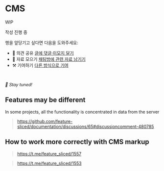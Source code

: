 # CMS

WIP

작성 진행 중

행을 앞당기고 싶다면 다음을 도와주세요:

* 📢 의견 공유 [글에 댓글·이모지 달기](https://github.com/feature-sliced/documentation/issues/172)
* 💬 자료 모으기 [채팅방에 관련 자료 남기기](https://t.me/feature_sliced)
* ⚒️ 기여하기 [다른 방식으로 기여](https://github.com/feature-sliced/documentation/blob/master/CONTRIBUTING.md)

<br />

*🍰 Stay tuned!*

## Features may be different[​](#features-may-be-different "해당 헤딩으로 이동")

In some projects, all the functionality is concentrated in data from the server

> <https://github.com/feature-sliced/documentation/discussions/65#discussioncomment-480785>

## How to work more correctly with CMS markup[​](#how-to-work-more-correctly-with-cms-markup "해당 헤딩으로 이동")

> <https://t.me/feature_sliced/1557>

> <https://t.me/feature_sliced/1553>
